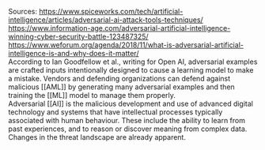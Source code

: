 Sources:
https://www.spiceworks.com/tech/artificial-intelligence/articles/adversarial-ai-attack-tools-techniques/
https://www.information-age.com/adversarial-artificial-intelligence-winning-cyber-security-battle-123487325/
https://www.weforum.org/agenda/2018/11/what-is-adversarial-artificial-intelligence-is-and-why-does-it-matter/
\
According to Ian Goodfellow et al., writing for Open AI, adversarial examples are crafted inputs intentionally designed to cause a learning model to make a mistake. Vendors and defending organizations can defend against malicious [[AML]] by generating many adversarial examples and then training the [[ML]] model to manage them properly.
\
Adversarial [[AI]] is the malicious development and use of advanced digital technology and systems that have intellectual processes typically associated with human behaviour. These include the ability to learn from past experiences, and to reason or discover meaning from complex data. Changes in the threat landscape are already apparent.
